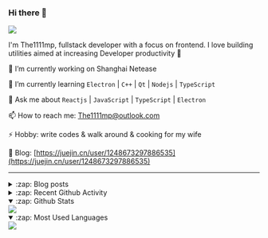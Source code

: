 ### Hi there 👋

![](https://komarev.com/ghpvc/?username=1111mp&color=green)

I'm The1111mp, fullstack developer with a focus on frontend. I love building utilities aimed at increasing Developer productivity 🙌

🔭 I’m currently working on Shanghai Netease

🌱 I’m currently learning `Electron` | `C++` | `Qt` | `Nodejs` | `TypeScript`

💬 Ask me about `Reactjs` | `JavaScript` | `TypeScript` | `Electron`

📫 How to reach me: <a href="mailto:The1111mp@outlook.com">The1111mp@outlook.com</a>

⚡ Hobby: write codes & walk around & cooking for my wife

📖 Blog: [https://juejin.cn/user/1248673297886535](https://juejin.cn/user/1248673297886535)

***

<details>
  <summary>:zap: Blog posts</summary>

  - [使用 nvm-desktop 轻松安装和管理多个 node 版本](https://juejin.cn/post/7267791228872179727)
  - [Electron 中集成 SQLite3 数据库的最佳实践](https://juejin.cn/post/7202807471881306172)
  - [从0开发IM，单聊群聊在线离线消息以及消息的已读未读功能](https://juejin.cn/post/7202583557751865401)
  - [Electron（网页）中实现接近微信消息发送体验的消息输入框及界面](https://juejin.cn/post/7252505446396575781)
  - [Qt中基于QWebEngineView和QWebChannel实现与web的交互](https://juejin.cn/post/7238423148555501629)
</details>

<details>
  <summary>:zap: Recent Github Activity</summary>

  <!--START_SECTION:activity-->
1. 🗣 Commented on [#68](https://github.com/1111mp/nvm-desktop/issues/68#issuecomment-1994002405) in [1111mp/nvm-desktop](https://github.com/1111mp/nvm-desktop)
2. 🗣 Commented on [#71](https://github.com/1111mp/nvm-desktop/issues/71#issuecomment-1993905312) in [1111mp/nvm-desktop](https://github.com/1111mp/nvm-desktop)
3. 🔒 Closed issue [#71](https://github.com/1111mp/nvm-desktop/issues/71) in [1111mp/nvm-desktop](https://github.com/1111mp/nvm-desktop)
4. 🗣 Commented on [#70](https://github.com/1111mp/nvm-desktop/issues/70#issuecomment-1993897806) in [1111mp/nvm-desktop](https://github.com/1111mp/nvm-desktop)
5. 🗣 Commented on [#71](https://github.com/1111mp/nvm-desktop/issues/71#issuecomment-1993888438) in [1111mp/nvm-desktop](https://github.com/1111mp/nvm-desktop)
6. 🗣 Commented on [#71](https://github.com/1111mp/nvm-desktop/issues/71#issuecomment-1993858404) in [1111mp/nvm-desktop](https://github.com/1111mp/nvm-desktop)
7. 🗣 Commented on [#71](https://github.com/1111mp/nvm-desktop/issues/71#issuecomment-1993826511) in [1111mp/nvm-desktop](https://github.com/1111mp/nvm-desktop)
8. 🗣 Commented on [#70](https://github.com/1111mp/nvm-desktop/issues/70#issuecomment-1993741019) in [1111mp/nvm-desktop](https://github.com/1111mp/nvm-desktop)
9. 🗣 Commented on [#69](https://github.com/1111mp/nvm-desktop/issues/69#issuecomment-1991119999) in [1111mp/nvm-desktop](https://github.com/1111mp/nvm-desktop)
10. 🗣 Commented on [#68](https://github.com/1111mp/nvm-desktop/issues/68#issuecomment-1987046570) in [1111mp/nvm-desktop](https://github.com/1111mp/nvm-desktop)
  <!--END_SECTION:activity-->
</details>

<details open>
  <summary>:zap: Github Stats</summary>

  <img align="center" src="https://github-readme-stats-sigma-five.vercel.app/api?username=1111mp&show_icons=true&hide_border=true&theme=gruvbox" />
</details>

<details open>
  <summary>:zap: Most Used Languages</summary>

  <img align="center" src="https://github-readme-stats-sigma-five.vercel.app/api/top-langs/?username=1111mp&layout=compact&show_icons=true&hide_border=true&theme=gruvbox" />
</details>


<!--
**1111mp/1111mp** is a ✨ _special_ ✨ repository because its `README.md` (this file) appears on your GitHub profile.

Here are some ideas to get you started:

- 🔭 I’m currently working on ...
- 🌱 I’m currently learning ...
- 👯 I’m looking to collaborate on ...
- 🤔 I’m looking for help with ...
- 💬 Ask me about ...
- 📫 How to reach me: ...
- 😄 Pronouns: ...
- ⚡ Fun fact: ...
-->

